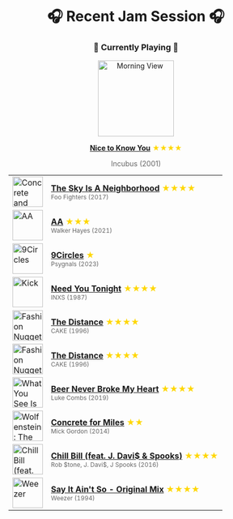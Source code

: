 <div align='center'>

# 🎧 Recent Jam Session 🎧

<h3>🎵 Currently Playing 🎵</h3>

<a href="https://open.spotify.com/track/77eRSoQbDt4qHlAhUqovmy"><img src="https://i.scdn.co/image/ab67616d0000b273289320ef78f164a472698926" width="150" height="150" alt="Morning View" /></a>

<b><a href="https://open.spotify.com/track/77eRSoQbDt4qHlAhUqovmy">Nice to Know You</a></b><span style="color: gold;"> ★★★★</span>

<span style="color: #666;">Incubus (2001)</span>

<table style='margin: 0 auto; max-width: 550px;'>
<tr>
<td width="60"><a href="https://open.spotify.com/track/3kdMzXOcrDIdSWLdONHNK5"><img src="https://i.scdn.co/image/ab67616d0000b273bc02d6e90da76957899eee36" width="60" height="60" alt="Concrete and Gold" /></a></td>
<td><b><a href="https://open.spotify.com/track/3kdMzXOcrDIdSWLdONHNK5">The Sky Is A Neighborhood</a></b> <span style="color: gold;"> ★★★★</span><br><span style="font-size: 12px; color: #666;">Foo Fighters (2017)</span></td>
</tr>
<tr>
<td width="60"><a href="https://open.spotify.com/track/77oKig47u34qCCFWKMfu1e"><img src="https://i.scdn.co/image/ab67616d0000b2732b46b5b241079360e6951405" width="60" height="60" alt="AA" /></a></td>
<td><b><a href="https://open.spotify.com/track/77oKig47u34qCCFWKMfu1e">AA</a></b> <span style="color: gold;"> ★★★</span><br><span style="font-size: 12px; color: #666;">Walker Hayes (2021)</span></td>
</tr>
<tr>
<td width="60"><a href="https://open.spotify.com/track/4Xc7DoFkzZzfGccyJRf7TZ"><img src="https://i.scdn.co/image/ab67616d0000b2737583749302de0d090a055381" width="60" height="60" alt="9Circles" /></a></td>
<td><b><a href="https://open.spotify.com/track/4Xc7DoFkzZzfGccyJRf7TZ">9Circles</a></b> <span style="color: gold;"> ★</span><br><span style="font-size: 12px; color: #666;">Psygnals (2023)</span></td>
</tr>
<tr>
<td width="60"><a href="https://open.spotify.com/track/5eU8qMd0TpaLqTGDZJaLDs"><img src="https://i.scdn.co/image/ab67616d0000b2734053ce7818f114a4e8dde08f" width="60" height="60" alt="Kick" /></a></td>
<td><b><a href="https://open.spotify.com/track/5eU8qMd0TpaLqTGDZJaLDs">Need You Tonight</a></b> <span style="color: gold;"> ★★★★</span><br><span style="font-size: 12px; color: #666;">INXS (1987)</span></td>
</tr>
<tr>
<td width="60"><a href="https://open.spotify.com/track/1szwDbVdIdoQq5mG5GXAmJ"><img src="https://i.scdn.co/image/ab67616d0000b27300df6727e2cfe905baa75c1e" width="60" height="60" alt="Fashion Nugget" /></a></td>
<td><b><a href="https://open.spotify.com/track/1szwDbVdIdoQq5mG5GXAmJ">The Distance</a></b> <span style="color: gold;"> ★★★★</span><br><span style="font-size: 12px; color: #666;">CAKE (1996)</span></td>
</tr>
<tr>
<td width="60"><a href="https://open.spotify.com/track/1szwDbVdIdoQq5mG5GXAmJ"><img src="https://i.scdn.co/image/ab67616d0000b27300df6727e2cfe905baa75c1e" width="60" height="60" alt="Fashion Nugget" /></a></td>
<td><b><a href="https://open.spotify.com/track/1szwDbVdIdoQq5mG5GXAmJ">The Distance</a></b> <span style="color: gold;"> ★★★★</span><br><span style="font-size: 12px; color: #666;">CAKE (1996)</span></td>
</tr>
<tr>
<td width="60"><a href="https://open.spotify.com/track/7aEtlGHoiPAfRB084NiDmx"><img src="https://i.scdn.co/image/ab67616d0000b273429d8ec28f865acf2a927c2d" width="60" height="60" alt="What You See Is What You Get" /></a></td>
<td><b><a href="https://open.spotify.com/track/7aEtlGHoiPAfRB084NiDmx">Beer Never Broke My Heart</a></b> <span style="color: gold;"> ★★★★</span><br><span style="font-size: 12px; color: #666;">Luke Combs (2019)</span></td>
</tr>
<tr>
<td width="60"><a href="https://open.spotify.com/track/3Mer21XmsC6gBqVTLIVnrq"><img src="https://i.scdn.co/image/ab67616d0000b273cb27e957fcf3d9622a5c8c8a" width="60" height="60" alt="Wolfenstein: The New Order Original Game Soundtrack" /></a></td>
<td><b><a href="https://open.spotify.com/track/3Mer21XmsC6gBqVTLIVnrq">Concrete for Miles</a></b> <span style="color: gold;"> ★★</span><br><span style="font-size: 12px; color: #666;">Mick Gordon (2014)</span></td>
</tr>
<tr>
<td width="60"><a href="https://open.spotify.com/track/5uDASfU19gDxSjW8cnCaBp"><img src="https://i.scdn.co/image/ab67616d0000b2736f3e9696889a2425338e0836" width="60" height="60" alt="Chill Bill (feat. J. Davi$ & Spooks)" /></a></td>
<td><b><a href="https://open.spotify.com/track/5uDASfU19gDxSjW8cnCaBp">Chill Bill (feat. J. Davi$ & Spooks)</a></b> <span style="color: gold;"> ★★★★</span><br><span style="font-size: 12px; color: #666;">Rob $tone, J. Davi$, J Spooks (2016)</span></td>
</tr>
<tr>
<td width="60"><a href="https://open.spotify.com/track/6VoIBz0VhCyz7OdEoRYDiA"><img src="https://i.scdn.co/image/ab67616d0000b273345536847e60f622ee0eae96" width="60" height="60" alt="Weezer" /></a></td>
<td><b><a href="https://open.spotify.com/track/6VoIBz0VhCyz7OdEoRYDiA">Say It Ain't So - Original Mix</a></b> <span style="color: gold;"> ★★★★</span><br><span style="font-size: 12px; color: #666;">Weezer (1994)</span></td>
</tr>
</table>
</div>


